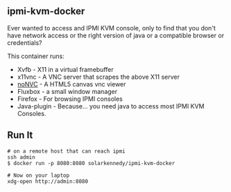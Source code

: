 ## ipmi-kvm-docker

Ever wanted to access and IPMI KVM console, only to find that you don't
have network access or the right version of java or a compatible 
browser or credentials?

This container runs:

* Xvfb - X11 in a virtual framebuffer
* x11vnc - A VNC server that scrapes the above X11 server
* [noNVC](https://kanaka.github.io/noVNC/) - A HTML5 canvas vnc viewer
* Fluxbox - a small window manager
* Firefox - For browsing IPMI consoles
* Java-plugin - Because... you need java to access most IPMI KVM Consoles.

## Run It

    # on a remote host that can reach ipmi
    ssh admin
    $ docker run -p 8080:8080 solarkennedy/ipmi-kvm-docker
    
    # Now on your laptop
    xdg-open http://admin:8080


